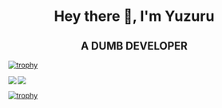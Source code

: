 <h1 align="center">Hey there 👋, I'm Yuzuru</h1>
<h2 align="center">A DUMB DEVELOPER</h2>

[![trophy](https://komarev.com/ghpvc/?username=ItzYuzuruYT&label=Profile%20views&color=0e75b6&style=flat)](https://komarev.com/ghpvc/?username=ItzYuzuruYT&label=Profile%20views&color=0e75b6&style=flat)

<p><img align="left" src="https://github-readme-stats.vercel.app/api/top-langs?username=ItzYuzuruYT&show_icons=true&theme=tokyonight&locale=en&layout=compact"/></p>

<p><img align="center" src="https://github-readme-stats.vercel.app/api?username=ItzYuzuruYT&show_icons=true&theme=tokyonight&locale=en"/></p>

[![trophy](https://github-profile-trophy.vercel.app/?username=ItzYuzuruYT)](https://github.com/ItzYuzuruYT/github-profile-trophy)
